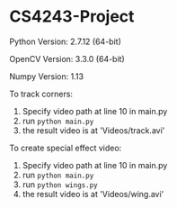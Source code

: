 # CS4243-Project

Python Version: 2.7.12 (64-bit)

OpenCV Version: 3.3.0 (64-bit)

Numpy Version: 1.13

To track corners:

1. Specify video path at line 10 in main.py
2. run  `python main.py`
3. the result video is at 'Videos/track.avi'

To create special effect video:

1. Specify video path at line 10 in main.py
2. run `python main.py`
3. run `python wings.py`
4. the result video is at 'Videos/wing.avi' 

